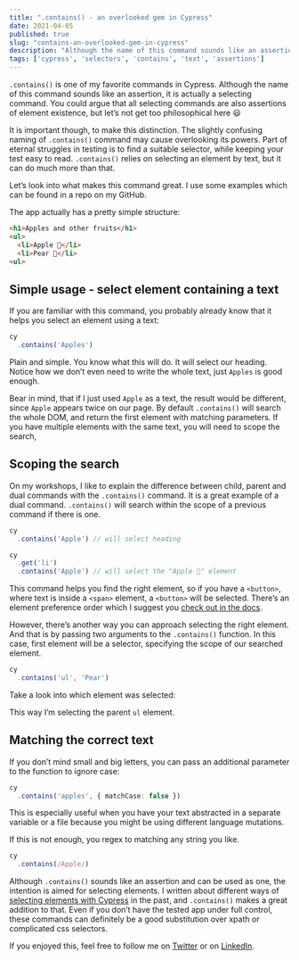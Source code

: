 ```yaml
---
title: ".contains() - an overlooked gem in Cypress"
date: 2021-04-05
published: true
slug: "contains-an-overlooked-gem-in-cypress"
description: "Although the name of this command sounds like an assertion, it is actually a selecting command. Let’s look into what makes this command great."
tags: ['cypress', 'selectors', 'contains', 'text', 'assertions']
---
```

`.contains()` is one of my favorite commands in Cypress. Although the name of this command sounds like an assertion, it is actually a selecting command. You could argue that all selecting commands are also assertions of element existence, but let’s not get too philosophical here 😃

It is important though, to make this distinction. The slightly confusing naming of `.contains()` command may cause overlooking its powers. Part of eternal struggles in testing is to find a suitable selector, while keeping your test easy to read. `.contains()` relies on selecting an element by text, but it can do much more than that.

Let’s look into what makes this command great. I use some examples which can be found in a repo on my GitHub.

The app actually has a pretty simple structure:
```html
<h1>Apples and other fruits</h1>
<ul>
  <li>Apple 🍏</li>
  <li>Pear 🍐</li>
<ul>
```

## Simple usage - select element containing a text
If you are familiar with this command, you probably already know that it helps you select an element using a text:
```ts
cy
  .contains('Apples')
```
Plain and simple. You know what this will do. It will select our heading. Notice how we don’t even need to write the whole text, just `Apples` is good enough.

<v-img alt="Selecting by text" src="simple.png"></v-img>

Bear in mind, that if I just used `Apple` as a text, the result would be different, since `Apple` appears twice on our page. By default `.contains()` will search the whole DOM, and return the first element with matching parameters. If you have multiple elements with the same text, you will need to scope the search,

## Scoping the search
On my workshops, I like to explain the difference between child, parent and dual commands with the `.contains()` command. It is a great example of a dual command. `.contains()` will search within the scope of a previous command if there is one.

```ts
cy
  .contains('Apple') // will select heading

cy
  .get('li')
  .contains('Apple') // will select the "Apple 🍏" element
```

This command helps you find the right element, so if you have a `<button>`, where text is inside a `<span>` element, a `<button>` will be selected. There’s an element preference order which I suggest you [check out in the docs](https://docs.cypress.io/api/commands/contains#Element-preference-order).

However, there’s another way you can approach selecting the right element. And that is by passing two arguments to the `.contains()` function. In this case, first element will be a selector, specifying the scope of our searched element.

```ts
cy
  .contains('ul', 'Pear')
```

Take a look into which element was selected:
<v-img alt="Selecting the parent element" src="parent.png"></v-img>

This way I’m selecting the parent `ul` element.

## Matching the correct text
If you don’t mind small and big letters, you can pass an additional parameter to the function to ignore case:
```ts
cy
  .contains('apples', { matchCase: false })
```
This is especially useful when you have your text abstracted in a separate variable or a file because you might be using different language mutations.

If this is not enough, you regex to matching any string you like.
```ts
cy
  .contains(/Apple/)
```

Although `.contains()` sounds like an assertion and can be used as one, the intention is aimed for selecting elements. I written about different ways of [selecting elements with Cypress](/cypress-basics-selecting-elements) in the past, and `.contains()` makes a great addition to that. Even if you don’t have the tested app under full control, these commands can definitely be a good substitution over xpath or complicated css selectors.

If you enjoyed this, feel free to follow me on [Twitter](https://twitter.com/filip_hric/) or on [LinkedIn](https://www.linkedin.com/in/filip-hric-11a5b1126/).